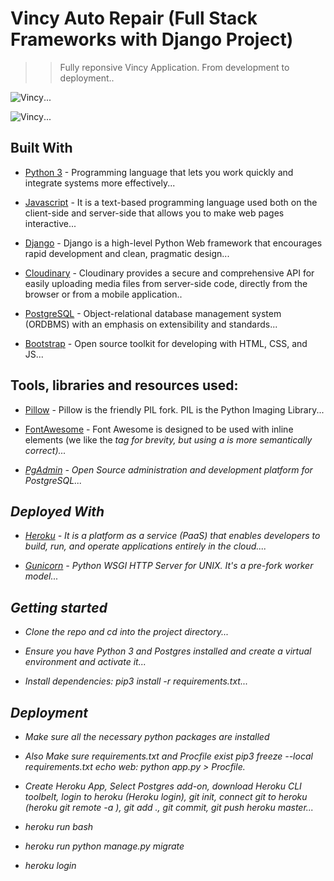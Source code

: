 # Vincy Auto Repair (Full Stack Frameworks with Django Project)

> > Fully reponsive Vincy Application. From development to deployment..

<img src="https://res.cloudinary.com/chuksmbanaso/image/upload/v1645079268/media/Screenshot_26_flgkhu.png" title="Vincy" alt="Vincy">...

<img src="https://res.cloudinary.com/chuksmbanaso/image/upload/v1645079281/media/Screenshot_27_ktath0.png" title="Vincy" alt="Vincy">...

## Built With

- [Python 3](https://www.python.org/) - Programming language that lets you work quickly and integrate systems more effectively...

- [Javascript](https://www.javascript.com) - It is a text-based programming language used both on the client-side and server-side that allows you to make web pages interactive...

- [Django](https://www.djangoproject.com/) - Django is a high-level Python Web framework that encourages rapid development and clean, pragmatic design...

- [Cloudinary](https://cloudinary.com/) - Cloudinary provides a secure and comprehensive API for easily uploading media files from server-side code, directly from the browser or from a mobile application..

- [PostgreSQL](https://www.postgresql.org/) - Object-relational database management system (ORDBMS) with an emphasis on extensibility and standards...

- [Bootstrap](https://getbootstrap.com/) - Open source toolkit for developing with HTML, CSS, and JS...


## Tools, libraries and resources used:

- [Pillow](https://pillow.readthedocs.io/en/5.3.x/) - Pillow is the friendly PIL fork. PIL is the Python Imaging Library...

- [FontAwesome](https://fontawesome.com/) -  Font Awesome is designed to be used with inline elements (we like the <i> tag for brevity, but using a <span> is more semantically correct)...

- [PgAdmin](https://www.pgadmin.org/) - Open Source administration and development platform for PostgreSQL...

## Deployed With

- [Heroku](https://www.heroku.com/) - It is a platform as a service (PaaS) that enables developers to build, run, and operate applications entirely in the cloud....

- [Gunicorn](https://gunicorn.org/) - Python WSGI HTTP Server for UNIX. It's a pre-fork worker model...

## Getting started

- Clone the repo and cd into the project directory...

- Ensure you have Python 3 and Postgres installed and create a virtual environment and activate it...

- Install dependencies: pip3 install -r requirements.txt...

## Deployment

- Make sure all the necessary python packages are installed 

- Also Make sure requirements.txt and Procfile exist pip3 freeze --local requirements.txt echo web: python app.py > Procfile.

- Create Heroku App, Select Postgres add-on, download Heroku CLI toolbelt, login to heroku (Heroku login), git init, connect git to heroku (heroku git remote -a ), git add ., git commit, git push heroku master...

- heroku run bash

- heroku run python manage.py migrate

- heroku login
